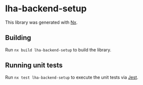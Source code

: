# lha-backend-setup

This library was generated with [Nx](https://nx.dev).

## Building

Run `nx build lha-backend-setup` to build the library.

## Running unit tests

Run `nx test lha-backend-setup` to execute the unit tests via [Jest](https://jestjs.io).
